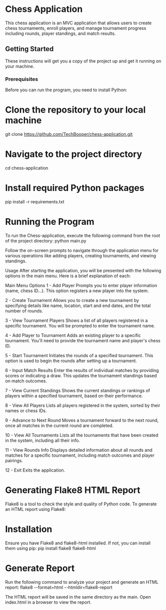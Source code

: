 # Chess Application

This chess application is an MVC application that allows users to create chess tournaments, enroll players, and manage tournament progress including rounds, player standings, and match results.

## Getting Started

These instructions will get you a copy of the project up and get it running on your machine.

### Prerequisites

Before you can run the program, you need to install Python:

# Clone the repository to your local machine
git clone https://github.com/TechBooper/chess-application.git

# Navigate to the project directory
cd chess-application

# Install required Python packages
pip install -r requirements.txt

# Running the Program
To run the Chess-application, execute the following command from the root of the project directory:
python main.py

Follow the on-screen prompts to navigate through the application menu for various operations like adding players, creating tournaments, and viewing standings.

Usage
After starting the application, you will be presented with the following options in the main menu. Here is a brief explanation of each:

Main Menu Options
1 - Add Player
Prompts you to enter player information (name, chess ID...). This option registers a new player into the system.

2 - Create Tournament
Allows you to create a new tournament by specifying details like name, location, start and end dates, and the total number of rounds.

3 - View Tournament Players
Shows a list of all players registered in a specific tournament. You will be prompted to enter the tournament name.

4 - Add Player to Tournament
Adds an existing player to a specific tournament. You'll need to provide the tournament name and player's chess ID.

5 - Start Tournament
Initiates the rounds of a specified tournament. This option is used to begin the rounds after setting up a tournament.

6 - Input Match Results
Enter the results of individual matches by providing scores or indicating a draw. This updates the tournament standings based on match outcomes.

7 - View Current Standings
Shows the current standings or rankings of players within a specified tournament, based on their performance.

8 - View All Players
Lists all players registered in the system, sorted by their names or chess IDs.

9 - Advance to Next Round
Moves a tournament forward to the next round, once all matches in the current round are completed.

10 - View All Tournaments
Lists all the tournaments that have been created in the system, including all their info.

11 - View Rounds Info
Displays detailed information about all rounds and matches for a specific tournament, including match outcomes and player pairings.

12 - Exit
Exits the application.


# Generating Flake8 HTML Report
Flake8 is a tool to check the style and quality of Python code. To generate an HTML report using Flake8:

# Installation
Ensure you have Flake8 and flake8-html installed. If not, you can install them using pip:
pip install flake8 flake8-html

# Generate Report
Run the following command to analyze your project and generate an HTML report:
flake8 --format=html --htmldir=flake8-report

The HTML report will be saved in the same directory as the main. Open index.html in a browser to view the report.
